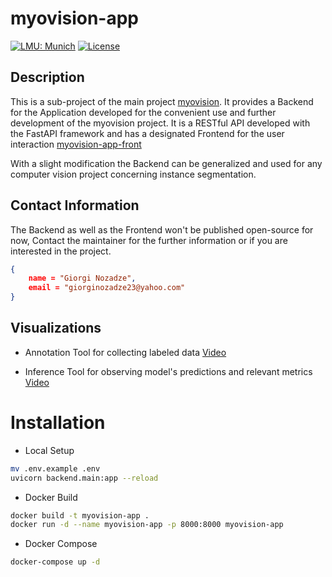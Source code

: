 # myovision-app

[![LMU: Munich](https://img.shields.io/badge/LMU-Munich-009440.svg)](https://www.en.statistik.uni-muenchen.de/index.html)
[![License](https://img.shields.io/badge/License-MIT-blue.svg)](https://opensource.org/licenses/MIT)

## Description

This is a sub-project of the main project [myovision](https://github.com/Noza23/myovision).
It provides a Backend for the Application developed for the convenient use and further development of the myovision project.
It is a RESTful API developed with the FastAPI framework and has a designated Frontend for the user interaction [myovision-app-front](https://github.com/davitchanturia/myovision-app-front)

With a slight modification the Backend can be generalized and used for any computer vision project concerning instance segmentation.

## Contact Information

The Backend as well as the Frontend won't be published open-source for now, Contact the maintainer for the further information or if you are interested in the project.

```json
{
    name = "Giorgi Nozadze",
    email = "giorginozadze23@yahoo.com"
}
```

## Visualizations

- Annotation Tool for collecting labeled data
  [Video](https://drive.google.com/file/d/1JFWEre71lWuu_wAtUcogsJ7cMXfV57Or/view?usp=sharing)

- Inference Tool for observing model's predictions and relevant metrics
  [Video](https://drive.google.com/file/d/1JFWEre71lWuu_wAtUcogsJ7cMXfV57Or/view?usp=sharing)

# Installation

- Local Setup

```bash
mv .env.example .env
uvicorn backend.main:app --reload
```

- Docker Build

```bash
docker build -t myovision-app .
docker run -d --name myovision-app -p 8000:8000 myovision-app
```

- Docker Compose

```bash
docker-compose up -d
```
